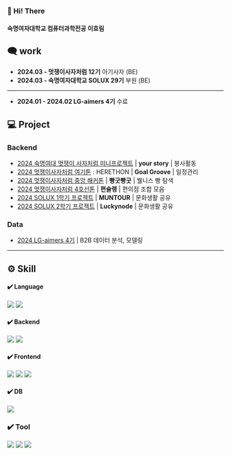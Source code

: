 ### 👏 Hi! There
#### 숙명여자대학교 컴퓨터과학전공 이효림

## 🗨️ work
- **2024.03 -  멋쟁이사자처럼 12기** 아기사자 (BE)
- **2024.03 -  숙명여자대학교 SOLUX 29기** 부원 (BE)
---
- **2024.01 - 2024.02 LG-aimers 4기** 수료

## 💻 Project

### Backend
- [2024 숙명여대 멋쟁이 사자처럼 미니프로젝트](https://github.com/mhdiree/yourstory-BE.git) | **your story** | 봉사활동
- [2024 멋쟁이사자처럼 여기톤](https://github.com/mhdiree/2024-Herethon-19.git) : HERETHON | **Goal Groove** | 일정관리
- [2024 멋쟁이사자처럼 중앙 해커톤](https://github.com/mhdiree/DreamPatissier-Server.git) | **빵긋빵굿** | 웰니스 빵 탐색
- [2024 멋쟁이사자처럼 4호선톤](https://github.com/mhdiree/BACKEND.git) | **편슐랭** | 편의점 조합 모음
- [2024 SOLUX 1학기 프로젝트](https://github.com/mhdiree/solux_24-01_Backend.git) | **MUNTOUR** | 문화생활 공유
- [2024 SOLUX 2학기 프로젝트](https://github.com/mhdiree/gift-moment-server) | **Luckynode** | 문화생활 공유

### Data
- [2024 LG-aimers 4기](https://github.com/mhdiree/lg-aimers.git) | B2B 데이터 분석, 모델링

---

## ⚙️ Skill

#### ✔️ Language
<img src="https://img.shields.io/badge/java-007396?style=for-the-badge&logo=OpenJDK&logoColor=white"> <img src="https://img.shields.io/badge/Python-3776AB?style=for-the-badge&logo=Python&logoColor=white">

#### ✔️ Backend
<img src="https://img.shields.io/badge/springboot-6DB33F?style=for-the-badge&logo=springboot&logoColor=white"> <img src="https://img.shields.io/badge/Node.js-339933?style=for-the-badge&logo=Node.js&logoColor=white">

#### ✔️ Frontend
<img src="https://img.shields.io/badge/HTML5-E34F26?style=for-the-badge&logo=HTML5&logoColor=white"> <img src="https://img.shields.io/badge/CSS3-1572B6?style=for-the-badge&logo=CSS3&logoColor=white"> <img src="https://img.shields.io/badge/JavaScript-F7DF1E?style=for-the-badge&logo=JavaScript&logoColor=white">

#### ✔️ DB
<img src="https://img.shields.io/badge/MySQL-4479A1?style=for-the-badge&logo=MySQL&logoColor=white">

### ✔️ Tool
<img src="https://img.shields.io/badge/git-F05033.svg?style=for-the-badge&logo=git&logoColor=white" /> <img src="https://img.shields.io/badge/github-181717.svg?style=for-the-badge&logo=github&logoColor=white" /> <img src="https://img.shields.io/badge/Notion-F3F3F3.svg?style=for-the-badge&logo=notion&logoColor=black" />


